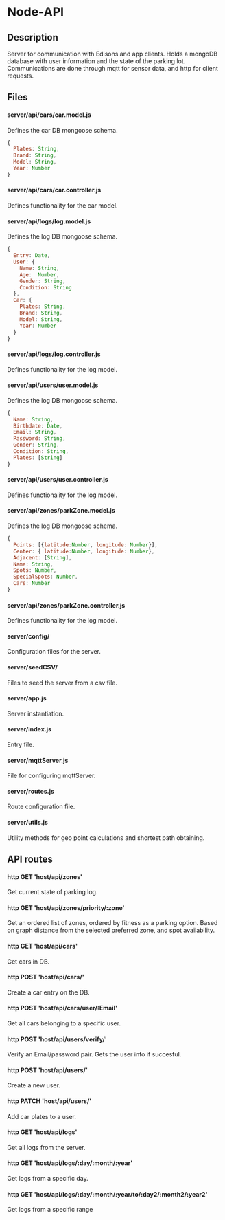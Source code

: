 # Node-API
## Description
Server for communication with Edisons and app clients.
Holds a mongoDB database with user information and the state of the parking lot.
Communications are done through mqtt for sensor data, and http for client requests.

## Files

#### server/api/cars/car.model.js
Defines the car DB mongoose schema.
```javascript
{
  Plates: String,
  Brand: String,
  Model: String,
  Year: Number
}
```
#### server/api/cars/car.controller.js
Defines functionality for the car model.

#### server/api/logs/log.model.js
Defines the log DB mongoose schema.
```javascript
{
  Entry: Date,
  User: {
    Name: String,
    Age:  Number,
    Gender: String,
    Condition: String
  },
  Car: {
    Plates: String,
    Brand: String,
    Model: String,
    Year: Number
  }
}
```
#### server/api/logs/log.controller.js
Defines functionality for the log model.

#### server/api/users/user.model.js
Defines the log DB mongoose schema.
```javascript
{
  Name: String,
  Birthdate: Date,
  Email: String,
  Password: String,
  Gender: String,
  Condition: String,
  Plates: [String]
}
```
#### server/api/users/user.controller.js
Defines functionality for the log model.
#### server/api/zones/parkZone.model.js
Defines the log DB mongoose schema.
```javascript
{
  Points: [{latitude:Number, longitude: Number}],
  Center: { latitude:Number, longitude: Number},
  Adjacent: [String],
  Name: String,
  Spots: Number,
  SpecialSpots: Number,
  Cars: Number
}
```
#### server/api/zones/parkZone.controller.js
Defines functionality for the log model.

#### server/config/
Configuration files for the server.

#### server/seedCSV/
Files to seed the server from a csv file.

#### server/app.js
Server instantiation.
#### server/index.js
Entry file.
#### server/mqttServer.js
File for configuring mqttServer. 

#### server/routes.js
Route configuration file.
#### server/utils.js
Utility methods for geo point calculations and shortest path obtaining.

## API routes
#### http GET 'host/api/zones'
Get current state of parking log.
#### http GET 'host/api/zones/priority/:zone'
Get an ordered list of zones, ordered by fitness as a parking option.
Based on graph distance from the selected preferred zone, and spot availability.
#### http GET 'host/api/cars'
Get cars in DB.
#### http POST 'host/api/cars/'
Create a car entry on the DB.
#### http POST 'host/api/cars/user/:Email'
Get all cars belonging to a specific user.
#### http POST 'host/api/users/verify/'
Verify an Email/password pair. Gets the user info if succesful.
#### http POST 'host/api/users/'
Create a new user.
#### http PATCH 'host/api/users/'
Add car plates to a user.
#### http GET 'host/api/logs'
Get all logs from the server.
#### http GET 'host/api/logs/:day/:month/:year'
Get logs from a specific day.
#### http GET 'host/api/logs/:day/:month/:year/to/:day2/:month2/:year2'
Get logs from a specific range








